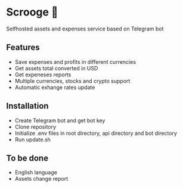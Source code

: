 # Scrooge 🦆
Selfhosted assets and expenses service based on Telegram bot

## Features
* Save expenses and profits in different currencies
* Get assets total converted in USD
* Get expeneses reports
* Multiple currencies, stocks and crypto support
* Automatic exhange rates update

## Installation
* Create Telegram bot and get bot key
* Clone repository
* Initialize .env files in root directory, api directory and bot directory
* Run update.sh

## To be done
* English language
* Assets change report